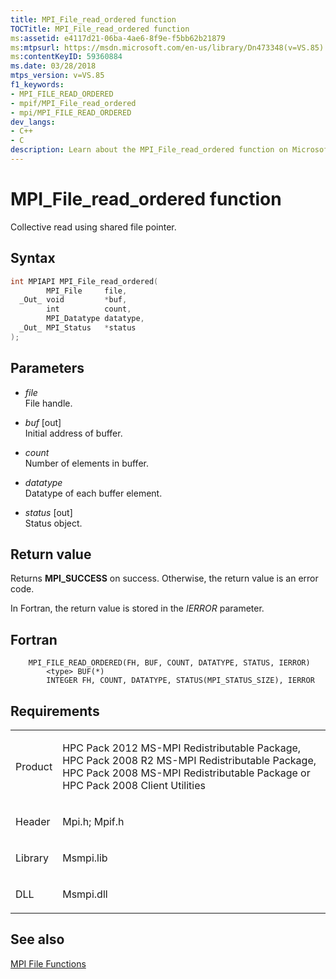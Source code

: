 ```yaml
---
title: MPI_File_read_ordered function
TOCTitle: MPI_File_read_ordered function
ms:assetid: e4117d21-06ba-4ae6-8f9e-f5bb62b21879
ms:mtpsurl: https://msdn.microsoft.com/en-us/library/Dn473348(v=VS.85)
ms:contentKeyID: 59360884
ms.date: 03/28/2018
mtps_version: v=VS.85
f1_keywords:
- MPI_FILE_READ_ORDERED
- mpif/MPI_File_read_ordered
- mpi/MPI_FILE_READ_ORDERED
dev_langs:
- C++
- C
description: Learn about the MPI_File_read_ordered function on Microsoft's official site. Understand its syntax, parameters, return values, and related requirements.
---
```


# MPI\_File\_read\_ordered function

Collective read using shared file pointer.

## Syntax

``` c++
int MPIAPI MPI_File_read_ordered(
        MPI_File     file,
  _Out_ void         *buf,
        int          count,
        MPI_Datatype datatype,
  _Out_ MPI_Status   *status
);
```

## Parameters

  - *file*  
    File handle.

  - *buf* \[out\]  
    Initial address of buffer.

  - *count*  
    Number of elements in buffer.

  - *datatype*  
    Datatype of each buffer element.

  - *status* \[out\]  
    Status object.

## Return value

Returns **MPI\_SUCCESS** on success. Otherwise, the return value is an error code.

In Fortran, the return value is stored in the *IERROR* parameter.

## Fortran

``` FORTRAN
    MPI_FILE_READ_ORDERED(FH, BUF, COUNT, DATATYPE, STATUS, IERROR)
        <type> BUF(*)
        INTEGER FH, COUNT, DATATYPE, STATUS(MPI_STATUS_SIZE), IERROR
```

## Requirements

<table>
<colgroup>
<col/>
<col/>
</colgroup>
<tbody>
<tr class="odd">
<td><p>Product</p></td>
<td><p>HPC Pack 2012 MS-MPI Redistributable Package, HPC Pack 2008 R2 MS-MPI Redistributable Package, HPC Pack 2008 MS-MPI Redistributable Package or HPC Pack 2008 Client Utilities</p></td>
</tr>
<tr class="even">
<td><p>Header</p></td>
<td>Mpi.h;
Mpif.h</td>
</tr>
<tr class="odd">
<td><p>Library</p></td>
<td>Msmpi.lib</td>
</tr>
<tr class="even">
<td><p>DLL</p></td>
<td>Msmpi.dll</td>
</tr>
</tbody>
</table>


## See also

[MPI File Functions](mpi-file-functions.md)


